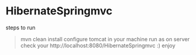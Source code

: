 # HibernateSpringmvc
steps to run
>mvn clean install
>configure tomcat in your machine
>run as on server
>check your http://localhost:8080/HibernateSpringmvc
:) enjoy
